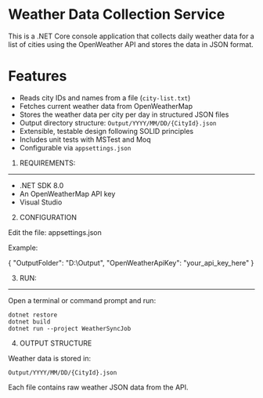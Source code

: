 
# Weather Data Collection Service

This is a .NET Core console application that collects daily weather data for a list of cities using the OpenWeather API and stores the data in JSON format.

# Features

- Reads city IDs and names from a file (`city-list.txt`)
- Fetches current weather data from OpenWeatherMap
- Stores the weather data per city per day in structured JSON files
- Output directory structure: `Output/YYYY/MM/DD/{CityId}.json`
- Extensible, testable design following SOLID principles
- Includes unit tests with MSTest and Moq
- Configurable via `appsettings.json`

1. REQUIREMENTS:
----------------
- .NET SDK 8.0
- An OpenWeatherMap API key
- Visual Studio

2. CONFIGURATION

Edit the file: appsettings.json

Example:

{
  "OutputFolder": "D:\\Output",
  "OpenWeatherApiKey": "your_api_key_here"
}


3. RUN:
---------------------
Open a terminal or command prompt and run:

    dotnet restore
    dotnet build
    dotnet run --project WeatherSyncJob

4. OUTPUT STRUCTURE

Weather data is stored in:

    Output/YYYY/MM/DD/{CityId}.json

Each file contains raw weather JSON data from the API.